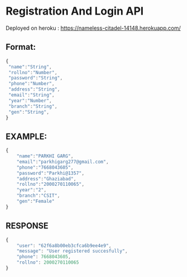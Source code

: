 # Registration And Login API

Deployed on heroku : https://nameless-citadel-14148.herokuapp.com/

## Format:

```javascript
{
 "name":"String",
 "rollno":"Number",
 "password":"String",
 "phone":"Number",
 "address":"String",
 "email":"String",
 "year":"Number",
 "branch":"String",
 "gen":"String",
}
```

## EXAMPLE:

```javascript
{
    "name":"PARKHI GARG",
    "email":"parkhigarg277@gmail.com",
    "phone":"7668043605",
    "password":"Parkhi@1357",
    "address":"Ghaziabad",
    "rollno":"2000270110065",
    "year":"2",
    "branch":"CSIT",
    "gen":"Female"
}

```

## RESPONSE

```javascript
{
    "user": "62f6a8b00eb3cfca6b9ee4e9",
    "message": "User registered succesfully",
    "phone": 7668043605,
    "rollno": 2000270110065
}
```
